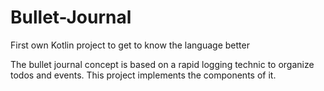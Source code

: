 # Bullet-Journal
First own Kotlin project to get to know the language better

The bullet journal concept is based on a rapid logging technic to organize todos and events.
This project implements the components of it.

